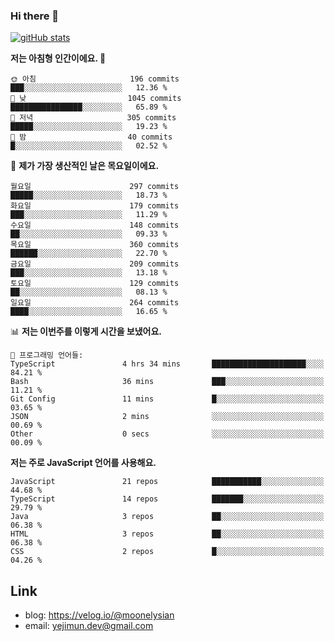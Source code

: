 ### Hi there 👋

<!--
**moonelysian/moonelysian** is a ✨ _special_ ✨ repository because its `README.md` (this file) appears on your GitHub profile.

Here are some ideas to get you started:

- 🔭 I’m currently working on ...
- 🌱 I’m currently learning ...
- 👯 I’m looking to collaborate on ...
- 🤔 I’m looking for help with ...
- 💬 Ask me about ...
- 📫 How to reach me: ...
- 😄 Pronouns: ...
- ⚡ Fun fact: ...
-->

<!-- [![wakatime stats](https://github-readme-stats.vercel.app/api/wakatime?username=moonelysian)](https://github.com/anuraghazra/github-readme-stats) -->

[![gitHub stats](https://github-readme-stats.vercel.app/api?username=moonelysian&show_icons=true)](https://github.com/anuraghazra/github-readme-stats)

<!--START_SECTION:waka-->
**저는 아침형 인간이에요. 🐤** 

```text
🌞 아침                     196 commits         ███░░░░░░░░░░░░░░░░░░░░░░   12.36 % 
🌆 낮　                     1045 commits        ████████████████░░░░░░░░░   65.89 % 
🌃 저녁                     305 commits         █████░░░░░░░░░░░░░░░░░░░░   19.23 % 
🌙 밤　                     40 commits          █░░░░░░░░░░░░░░░░░░░░░░░░   02.52 % 
```
📅 **제가 가장 생산적인 날은 목요일이에요.** 

```text
월요일                      297 commits         █████░░░░░░░░░░░░░░░░░░░░   18.73 % 
화요일                      179 commits         ███░░░░░░░░░░░░░░░░░░░░░░   11.29 % 
수요일                      148 commits         ██░░░░░░░░░░░░░░░░░░░░░░░   09.33 % 
목요일                      360 commits         ██████░░░░░░░░░░░░░░░░░░░   22.70 % 
금요일                      209 commits         ███░░░░░░░░░░░░░░░░░░░░░░   13.18 % 
토요일                      129 commits         ██░░░░░░░░░░░░░░░░░░░░░░░   08.13 % 
일요일                      264 commits         ████░░░░░░░░░░░░░░░░░░░░░   16.65 % 
```


📊 **저는 이번주를 이렇게 시간을 보냈어요.** 

```text
💬 프로그래밍 언어들: 
TypeScript               4 hrs 34 mins       █████████████████████░░░░   84.21 % 
Bash                     36 mins             ███░░░░░░░░░░░░░░░░░░░░░░   11.21 % 
Git Config               11 mins             █░░░░░░░░░░░░░░░░░░░░░░░░   03.65 % 
JSON                     2 mins              ░░░░░░░░░░░░░░░░░░░░░░░░░   00.69 % 
Other                    0 secs              ░░░░░░░░░░░░░░░░░░░░░░░░░   00.09 % 
```

**저는 주로 JavaScript 언어를 사용해요.** 

```text
JavaScript               21 repos            ███████████░░░░░░░░░░░░░░   44.68 % 
TypeScript               14 repos            ███████░░░░░░░░░░░░░░░░░░   29.79 % 
Java                     3 repos             ██░░░░░░░░░░░░░░░░░░░░░░░   06.38 % 
HTML                     3 repos             ██░░░░░░░░░░░░░░░░░░░░░░░   06.38 % 
CSS                      2 repos             █░░░░░░░░░░░░░░░░░░░░░░░░   04.26 % 
```




<!--END_SECTION:waka-->


## Link
- blog: https://velog.io/@moonelysian
- email: yejimun.dev@gmail.com
